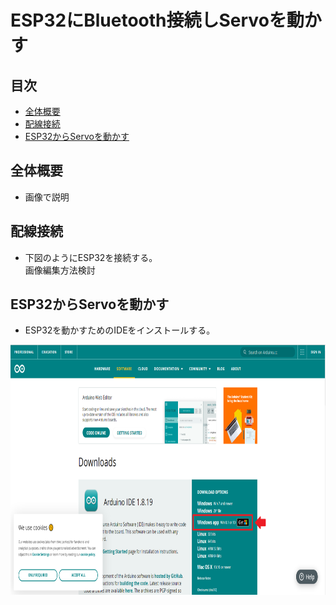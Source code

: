 # ESP32にBluetooth接続しServoを動かす  
## 目次  
- [全体概要](#content1)  
- [配線接続](#content2)  
- [ESP32からServoを動かす](#content3)  

<h2 id="content1">全体概要</h2>  

- 画像で説明

<h2 id="content2">配線接続</h2>  

- 下図のようにESP32を接続する。  
  画像編集方法検討  

<h2 id="content3">ESP32からServoを動かす</h2>  

- ESP32を動かすためのIDEをインストールする。  
<img alt="OSインストーラ画像" src="./img/スクリーンショット 2022-04-01 101506.png" width="700" height="400">  
